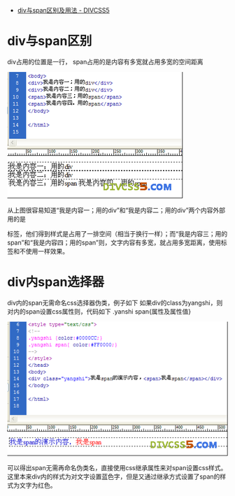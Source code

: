 

* [div与span区别及用法 - DIVCSS5 ](http://www.divcss5.com/rumen/r79.shtml)

# div与span区别
div占用的位置是一行，
span占用的是内容有多宽就占用多宽的空间距离

![css-div-span.png](img/css-div-span.png)

从上图很容易知道“我是内容一；用的div”和“我是内容二；用的div”两个内容外部用的是<div>标签，他们得到样式是占用了一排空间（相当于换行一样）；而“我是内容三；用的span”和“我是内容四；用的span”则，文字内容有多宽，就占用多宽距离，使用<span>标签和不使用一样效果。

# div内span选择器

div内的span无需命名css选择器伪类，例子如下
如果div的class为yangshi，则对内的span设置css属性则，代码如下
.yanshi span{属性及属性值}

![css-div-span-select.png](img/css-div-span-select.png)

可以得出span无需再命名伪类名，直接使用css继承属性来对span设置css样式。这里本来div内的样式为对文字设置蓝色字，但是又通过继承方式设置了span的样式为文字为红色。